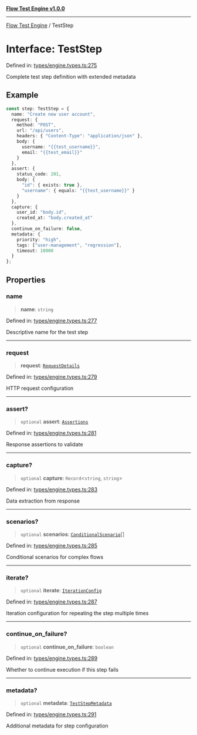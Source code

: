 [**Flow Test Engine v1.0.0**](../README.md)

***

[Flow Test Engine](../globals.md) / TestStep

# Interface: TestStep

Defined in: [types/engine.types.ts:275](https://github.com/marcuspmd/flow-test/blob/c1e02fa49ac7e6bc58b50e23ea92679f9f2bcadb/src/types/engine.types.ts#L275)

Complete test step definition with extended metadata

## Example

```typescript
const step: TestStep = {
  name: "Create new user account",
  request: {
    method: "POST",
    url: "/api/users",
    headers: { "Content-Type": "application/json" },
    body: {
      username: "{{test_username}}",
      email: "{{test_email}}"
    }
  },
  assert: {
    status_code: 201,
    body: {
      "id": { exists: true },
      "username": { equals: "{{test_username}}" }
    }
  },
  capture: {
    user_id: "body.id",
    created_at: "body.created_at"
  },
  continue_on_failure: false,
  metadata: {
    priority: "high",
    tags: ["user-management", "regression"],
    timeout: 10000
  }
};
```

## Properties

### name

> **name**: `string`

Defined in: [types/engine.types.ts:277](https://github.com/marcuspmd/flow-test/blob/c1e02fa49ac7e6bc58b50e23ea92679f9f2bcadb/src/types/engine.types.ts#L277)

Descriptive name for the test step

***

### request

> **request**: [`RequestDetails`](RequestDetails.md)

Defined in: [types/engine.types.ts:279](https://github.com/marcuspmd/flow-test/blob/c1e02fa49ac7e6bc58b50e23ea92679f9f2bcadb/src/types/engine.types.ts#L279)

HTTP request configuration

***

### assert?

> `optional` **assert**: [`Assertions`](Assertions.md)

Defined in: [types/engine.types.ts:281](https://github.com/marcuspmd/flow-test/blob/c1e02fa49ac7e6bc58b50e23ea92679f9f2bcadb/src/types/engine.types.ts#L281)

Response assertions to validate

***

### capture?

> `optional` **capture**: `Record`\<`string`, `string`\>

Defined in: [types/engine.types.ts:283](https://github.com/marcuspmd/flow-test/blob/c1e02fa49ac7e6bc58b50e23ea92679f9f2bcadb/src/types/engine.types.ts#L283)

Data extraction from response

***

### scenarios?

> `optional` **scenarios**: [`ConditionalScenario`](ConditionalScenario.md)[]

Defined in: [types/engine.types.ts:285](https://github.com/marcuspmd/flow-test/blob/c1e02fa49ac7e6bc58b50e23ea92679f9f2bcadb/src/types/engine.types.ts#L285)

Conditional scenarios for complex flows

***

### iterate?

> `optional` **iterate**: [`IterationConfig`](../type-aliases/IterationConfig.md)

Defined in: [types/engine.types.ts:287](https://github.com/marcuspmd/flow-test/blob/c1e02fa49ac7e6bc58b50e23ea92679f9f2bcadb/src/types/engine.types.ts#L287)

Iteration configuration for repeating the step multiple times

***

### continue\_on\_failure?

> `optional` **continue\_on\_failure**: `boolean`

Defined in: [types/engine.types.ts:289](https://github.com/marcuspmd/flow-test/blob/c1e02fa49ac7e6bc58b50e23ea92679f9f2bcadb/src/types/engine.types.ts#L289)

Whether to continue execution if this step fails

***

### metadata?

> `optional` **metadata**: [`TestStepMetadata`](TestStepMetadata.md)

Defined in: [types/engine.types.ts:291](https://github.com/marcuspmd/flow-test/blob/c1e02fa49ac7e6bc58b50e23ea92679f9f2bcadb/src/types/engine.types.ts#L291)

Additional metadata for step configuration
